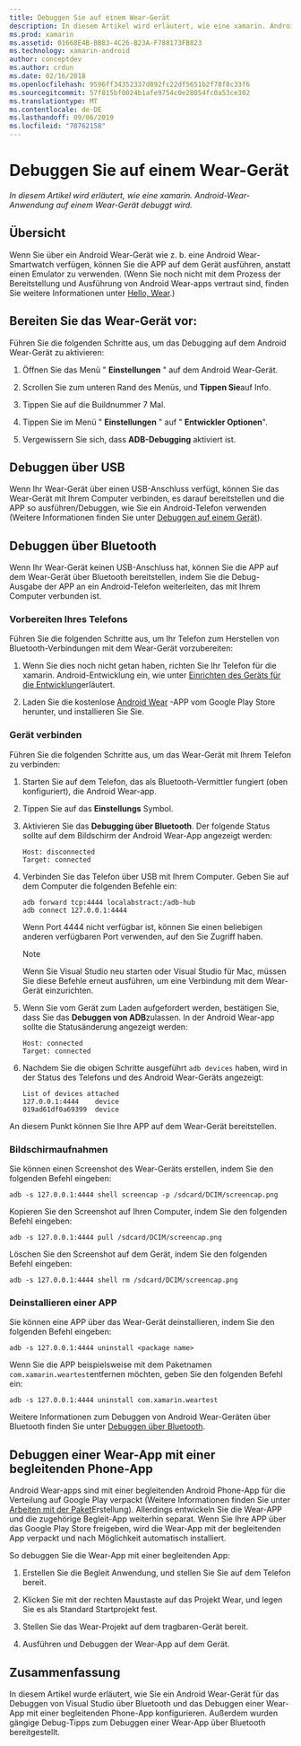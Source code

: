 ```yaml
---
title: Debuggen Sie auf einem Wear-Gerät
description: In diesem Artikel wird erläutert, wie eine xamarin. Android-Wear-Anwendung auf einem Wear-Gerät debuggt wird.
ms.prod: xamarin
ms.assetid: 01668E4B-BB83-4C26-B23A-F788173FB823
ms.technology: xamarin-android
author: conceptdev
ms.author: crdun
ms.date: 02/16/2018
ms.openlocfilehash: 9596ff34352337d892fc22df5651b2f78f8c33f6
ms.sourcegitcommit: 57f815bf0024b1afe9754c0e28054fc0a53ce302
ms.translationtype: MT
ms.contentlocale: de-DE
ms.lasthandoff: 09/06/2019
ms.locfileid: "70762158"
---
```

# <a name="debug-on-a-wear-device"></a>Debuggen Sie auf einem Wear-Gerät

_In diesem Artikel wird erläutert, wie eine xamarin. Android-Wear-Anwendung auf einem Wear-Gerät debuggt wird._

## <a name="overview"></a>Übersicht

Wenn Sie über ein Android Wear-Gerät wie z. b. eine Android Wear-Smartwatch verfügen, können Sie die APP auf dem Gerät ausführen, anstatt einen Emulator zu verwenden. (Wenn Sie noch nicht mit dem Prozess der Bereitstellung und Ausführung von Android Wear-apps vertraut sind, finden Sie weitere Informationen unter [Hello, Wear](~/android/wear/get-started/hello-wear.md).)

## <a name="prepare-the-wear-device"></a>Bereiten Sie das Wear-Gerät vor:

Führen Sie die folgenden Schritte aus, um das Debugging auf dem Android Wear-Gerät zu aktivieren:

1. Öffnen Sie das Menü " **Einstellungen** " auf dem Android Wear-Gerät.

2. Scrollen Sie zum unteren Rand des Menüs, und **Tippen Sie**auf Info.

3. Tippen Sie auf die Buildnummer 7 Mal.

4. Tippen Sie im Menü " **Einstellungen** " auf " **Entwickler Optionen**".

5. Vergewissern Sie sich, dass **ADB-Debugging** aktiviert ist.

## <a name="debugging-over-usb"></a>Debuggen über USB

Wenn Ihr Wear-Gerät über einen USB-Anschluss verfügt, können Sie das Wear-Gerät mit Ihrem Computer verbinden, es darauf bereitstellen und die APP so ausführen/Debuggen, wie Sie ein Android-Telefon verwenden (Weitere Informationen finden Sie unter [Debuggen auf einem Gerät](~/android/deploy-test/debugging/debug-on-device.md)).

## <a name="debugging-over-bluetooth"></a>Debuggen über Bluetooth

Wenn Ihr Wear-Gerät keinen USB-Anschluss hat, können Sie die APP auf dem Wear-Gerät über Bluetooth bereitstellen, indem Sie die Debug-Ausgabe der APP an ein Android-Telefon weiterleiten, das mit Ihrem Computer verbunden ist. 

### <a name="prepare-your-phone"></a>Vorbereiten Ihres Telefons

Führen Sie die folgenden Schritte aus, um Ihr Telefon zum Herstellen von Bluetooth-Verbindungen mit dem Wear-Gerät vorzubereiten: 

1. Wenn Sie dies noch nicht getan haben, richten Sie Ihr Telefon für die xamarin. Android-Entwicklung ein, wie unter [Einrichten des Geräts für die Entwicklung](~/android/get-started/installation/set-up-device-for-development.md)erläutert.

2. Laden Sie die kostenlose [Android Wear](https://play.google.com/store/apps/details?id=com.google.android.wearable.app) -APP vom Google Play Store herunter, und installieren Sie Sie.

### <a name="connect-the-device"></a>Gerät verbinden

Führen Sie die folgenden Schritte aus, um das Wear-Gerät mit Ihrem Telefon zu verbinden:

1. Starten Sie auf dem Telefon, das als Bluetooth-Vermittler fungiert (oben konfiguriert), die Android Wear-app. 

2. Tippen Sie auf das **Einstellungs** Symbol.

3. Aktivieren Sie das **Debugging über Bluetooth**. Der folgende Status sollte auf dem Bildschirm der Android Wear-App angezeigt werden:

    ```
    Host: disconnected
    Target: connected
    ```

4. Verbinden Sie das Telefon über USB mit Ihrem Computer. Geben Sie auf dem Computer die folgenden Befehle ein:

    ```shell
    adb forward tcp:4444 localabstract:/adb-hub
    adb connect 127.0.0.1:4444
    ```

    Wenn Port 4444 nicht verfügbar ist, können Sie einen beliebigen anderen verfügbaren Port verwenden, auf den Sie Zugriff haben. 

    > [!NOTE]
    > Wenn Sie Visual Studio neu starten oder Visual Studio für Mac, müssen Sie diese Befehle erneut ausführen, um eine Verbindung mit dem Wear-Gerät einzurichten.

5. Wenn Sie vom Gerät zum Laden aufgefordert werden, bestätigen Sie, dass Sie das **Debuggen von ADB**zulassen. In der Android Wear-app sollte die Statusänderung angezeigt werden:

    ```
    Host: connected
    Target: connected
    ```

6. Nachdem Sie die obigen Schritte ausgeführt `adb devices` haben, wird in der Status des Telefons und des Android Wear-Geräts angezeigt:

    ```
    List of devices attached
    127.0.0.1:4444    device
    019ad61df0a69399  device
    ```

An diesem Punkt können Sie Ihre APP auf dem Wear-Gerät bereitstellen.

<a name="screenshots" />

### <a name="taking-screenshots"></a>Bildschirmaufnahmen

Sie können einen Screenshot des Wear-Geräts erstellen, indem Sie den folgenden Befehl eingeben: 

```shell
adb -s 127.0.0.1:4444 shell screencap -p /sdcard/DCIM/screencap.png
```

Kopieren Sie den Screenshot auf Ihren Computer, indem Sie den folgenden Befehl eingeben:

```shell
adb -s 127.0.0.1:4444 pull /sdcard/DCIM/screencap.png
```

Löschen Sie den Screenshot auf dem Gerät, indem Sie den folgenden Befehl eingeben:

```shell
adb -s 127.0.0.1:4444 shell rm /sdcard/DCIM/screencap.png
```

### <a name="uninstalling-an-app"></a>Deinstallieren einer APP

Sie können eine APP über das Wear-Gerät deinstallieren, indem Sie den folgenden Befehl eingeben:

```shell
adb -s 127.0.0.1:4444 uninstall <package name>
```

Wenn Sie die APP beispielsweise mit dem Paketnamen `com.xamarin.weartest`entfernen möchten, geben Sie den folgenden Befehl ein:

```shell
adb -s 127.0.0.1:4444 uninstall com.xamarin.weartest
```

Weitere Informationen zum Debuggen von Android Wear-Geräten über Bluetooth finden Sie unter [Debuggen über Bluetooth](https://developer.android.com/training/wearables/apps/bt-debugging.html).

## <a name="debugging-a-wear-app-with-a-companion-phone-app"></a>Debuggen einer Wear-App mit einer begleitenden Phone-App

Android Wear-apps sind mit einer begleitenden Android Phone-App für die Verteilung auf Google Play verpackt (Weitere Informationen finden Sie unter [Arbeiten mit der Paket](~/android/wear/deploy-test/packaging.md)Erstellung). Allerdings entwickeln Sie die Wear-APP und die zugehörige Begleit-App weiterhin separat. Wenn Sie Ihre APP über das Google Play Store freigeben, wird die Wear-App mit der begleitenden App verpackt und nach Möglichkeit automatisch installiert.

So debuggen Sie die Wear-App mit einer begleitenden App: 

1. Erstellen Sie die Begleit Anwendung, und stellen Sie Sie auf dem Telefon bereit.

2. Klicken Sie mit der rechten Maustaste auf das Projekt Wear, und legen Sie es als Standard Startprojekt fest.

3. Stellen Sie das Wear-Projekt auf dem tragbaren-Gerät bereit.

4. Ausführen und Debuggen der Wear-App auf dem Gerät.

## <a name="summary"></a>Zusammenfassung

In diesem Artikel wurde erläutert, wie Sie ein Android Wear-Gerät für das Debuggen von Visual Studio über Bluetooth und das Debuggen einer Wear-App mit einer begleitenden Phone-App konfigurieren. Außerdem wurden gängige Debug-Tipps zum Debuggen einer Wear-App über Bluetooth bereitgestellt.
